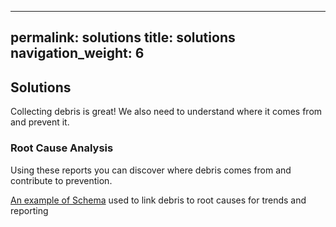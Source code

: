 
---
permalink: solutions
title: solutions
navigation_weight: 6
---

## Solutions
Collecting debris is great!  We also need to understand where it comes from and prevent it.

### Root Cause Analysis
Using these reports you can discover where debris comes from and contribute to prevention.

[An example of Schema](https://docs.google.com/spreadsheets/d/18MIBhkiBbf9EOcREIDX0Ler0YxtlkBAwlPsnmqcGKLg/edit?usp=sharing) used to link debris to root causes for trends and reporting




